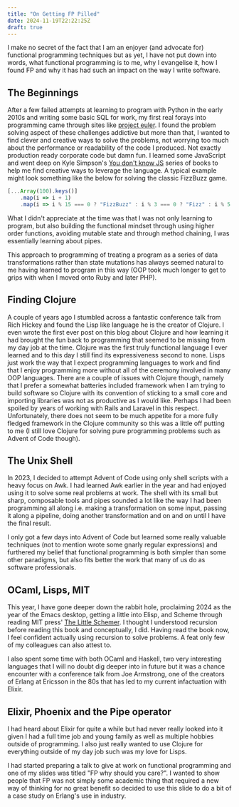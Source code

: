 ```yaml
---
title: "On Getting FP Pilled"
date: 2024-11-19T22:22:25Z
draft: true
---
```


I make no secret of the fact that I am an enjoyer (and advocate for) functional programming techniques but as yet, I have not put down into words, what functional programming is to me, why I 
evangelise it, how I found FP and why it has had such an impact on the way I write software.

## The Beginnings
After a few failed attempts at learning to program with Python in the early 2010s and writing some basic SQL for work, my first real forays into programming came through 
sites like [project euler](https://projecteuler.net/). I found the problem solving aspect of these challenges addictive but more than that, I wanted to find clever and creative ways to solve the problems, not 
worrying too much about the performance or readability of the code I produced. Not exactly production ready corporate code but damn fun. I learned some JavaScript and went deep on Kyle Simpson's [You don't know JS](https://github.com/getify/You-Dont-Know-JS)
series of books to help me find creative ways to leverage the language. A typical example might look something like the below for solving the classic FizzBuzz game.

```JavaScript
[...Array(100).keys()]
    .map(i => i + 1)
    .map(i => i % 15 === 0 ? "FizzBuzz" : i % 3 === 0 ? "Fizz" : i % 5 === 0 ? "Buzz" : i)
```

What I didn't appreciate at the time was that I was not only learning to program, but also building the functional mindset through using higher order functions, avoiding mutable state and through method
chaining, I was essentially learning about pipes.

This approach to programming of treating a program as a series of data transformations rather than state mutations has always seemed natural to me having learned to program in this way (OOP took much longer to get to grips with when I moved onto Ruby and later PHP).

## Finding Clojure

A couple of years ago I stumbled across a fantastic conference talk from Rich Hickey and found the Lisp like language he is the creator of Clojure. I even wrote the first ever post on this blog about 
Clojure and how learning it had brought the fun back to programming that seemed to be missing from my day job at the time. Clojure was the first truly functional language I ever learned and to this day
I still find its expressiveness second to none. Lisps just work the way that I expect programming languages to work and find that I enjoy programming more without all of the ceremony involved in many OOP
languages. There are a couple of issues with Clojure though, namely that I prefer a somewhat batteries included framework when I am trying to build software so Clojure with its convention of sticking to a 
small core and importing libraries was not as productive as I would like. Perhaps I had been spoiled by years of working with Rails and Laravel in this respect. Unfortunately, there does not seem to be much
appetite for a more fully fledged framework in the Clojure community so this was a little off putting to me (I still love Clojure for solving pure programming problems such as Advent of Code though).

## The Unix Shell

In 2023, I decided to attempt Advent of Code using only shell scripts with a heavy focus on Awk. I had learned Awk earlier in the year and had enjoyed using it to solve some real problems at work. The shell
with its small but sharp, composable tools and pipes sounded a lot like the way I had been programming all along i.e. making a transformation on some input, passing it along a pipeline, doing another transformation and on and on until I have the final result.

I only got a few days into Advent of Code but learned some really valuable techniques (not to mention wrote some gnarly regular expressions) and furthered my belief that functional programming is both simpler
than some other paradigms, but also fits better the work that many of us do as software professionals.

## OCaml, Lisps, MIT

This year, I have gone deeper down the rabbit hole, proclaiming 2024 as the year of the Emacs desktop, getting a little into Elisp, and Scheme through reading MIT press' [The Little Schemer](https://vpb.smallyu.net/[Type]%20books/The%20Little%20Schemer.pdf).
I thought I understood recursion before reading this book and conceptually, I did. Having read the book now, I feel confident actually using recursion to solve problems. A feat only few of my colleagues can also attest to.

I also spent some time with both OCaml and Haskell, two very interesting languages that I will no doubt dig deeper into in future but it was a chance encounter with a conference talk from Joe Armstrong, one 
of the creators of Erlang at Ericsson in the 80s that has led to my current infactuation with Elixir.

## Elixir, Phoenix and the Pipe operator

<!-- blend of functional programming with being an industrial language with pragmatic framework similar to Laravel/Rails that gives perfect blend of --> 
<!-- productive web stack with FP features (as well as scaling incredibly well due to the way the BEAM was designed) -->

<!-- Also great community/discord, docs (after getting used to them) -->
I had heard about Elixir for quite a while but had never really looked into it given I had a full time job and young family as well as multiple hobbies outside of programming. I also just really wanted to 
use Clojure for everything outside of my day job such was my love for Lisps.

I had started preparing a talk to give at work on functional programming and one of my slides was titled "FP why should you care?". I wanted to show people that FP was not simply some academic thing that 
required a new way of thinking for no great benefit so decided to use this slide to do a bit of a case study on Erlang's use in industry.
